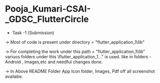 # Pooja_Kumari-CSAI-_GDSC_FlutterCircle

* Task -1 (Submission)

-> Most of code is present under directory = "flutter_application_1\lib" 

-> For completing the work under this path  = "flutter_application_1\lib"   variuos folders under this \flutter_application_1\..." is used. like in folders - Android , Images,etc and needful changes done.

-> In Above README Folder App Icon folder, Images, Pdf off all screenshot availabe.



